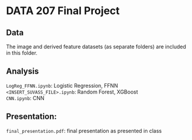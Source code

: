 # DATA 207 Final Project 

## Data

The image and derived feature datasets (as separate folders) are included in this folder. 

## Analysis

`LogReg_FFNN.ipynb`: Logistic Regression, FFNN <br/>
`<INSERT_SUVASS_FILE>.ipynb`: Random Forest, XGBoost <br/>
`CNN.ipynb`: CNN <br/>

## Presentation: 

`final_presentation.pdf`: final presentation as presented in class 